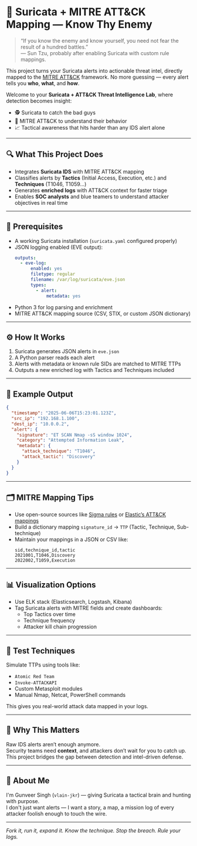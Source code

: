 # 🧠 Suricata + MITRE ATT&CK Mapping — Know Thy Enemy

> “If you know the enemy and know yourself, you need not fear the result of a hundred battles.”  
> — Sun Tzu, probably after enabling Suricata with custom rule mappings.

This project turns your Suricata alerts into actionable threat intel, directly mapped to the [MITRE ATT&CK](https://attack.mitre.org/) framework. No more guessing — every alert tells you **who**, **what**, and **how**.

Welcome to your **Suricata + ATT&CK Threat Intelligence Lab**, where detection becomes insight:  
- 🕵️ Suricata to catch the bad guys  
- 🧩 MITRE ATT&CK to understand their behavior  
- 📈 Tactical awareness that hits harder than any IDS alert alone  

---

## 🔍 What This Project Does

- Integrates **Suricata IDS** with MITRE ATT&CK mapping  
- Classifies alerts by **Tactics** (Initial Access, Execution, etc.) and **Techniques** (T1046, T1059…)  
- Generates **enriched logs** with ATT&CK context for faster triage  
- Enables **SOC analysts** and blue teamers to understand attacker objectives in real time  

---

## 🧰 Prerequisites

- A working Suricata installation (`suricata.yaml` configured properly)  
- JSON logging enabled (EVE output):  
  ```yaml
  outputs:
    - eve-log:
        enabled: yes
        filetype: regular
        filename: /var/log/suricata/eve.json
        types:
          - alert:
              metadata: yes
  ```  
- Python 3 for log parsing and enrichment  
- MITRE ATT&CK mapping source (CSV, STIX, or custom JSON dictionary)

---

## ⚙️ How It Works

1. Suricata generates JSON alerts in `eve.json`  
2. A Python parser reads each alert  
3. Alerts with metadata or known rule SIDs are matched to MITRE TTPs  
4. Outputs a new enriched log with Tactics and Techniques included  

---

## 🧠 Example Output

```json
{
  "timestamp": "2025-06-06T15:23:01.123Z",
  "src_ip": "192.168.1.100",
  "dest_ip": "10.0.0.2",
  "alert": {
    "signature": "ET SCAN Nmap -sS window 1024",
    "category": "Attempted Information Leak",
    "metadata": {
      "attack_technique": "T1046",
      "attack_tactic": "Discovery"
    }
  }
}
```

---

## 🗂️ MITRE Mapping Tips

- Use open-source sources like [Sigma rules](https://github.com/SigmaHQ/sigma) or [Elastic’s ATT&CK mappings](https://github.com/elastic/detection-rules)  
- Build a dictionary mapping `signature_id` → `TTP` (Tactic, Technique, Sub-technique)  
- Maintain your mappings in a JSON or CSV like:  
  ```csv
  sid,technique_id,tactic
  2021001,T1046,Discovery
  2022002,T1059,Execution
  ```

---

## 📊 Visualization Options

- Use ELK stack (Elasticsearch, Logstash, Kibana)  
- Tag Suricata alerts with MITRE fields and create dashboards:  
  - Top Tactics over time  
  - Technique frequency  
  - Attacker kill chain progression  

---

## 🧪 Test Techniques

Simulate TTPs using tools like:  
- `Atomic Red Team`  
- `Invoke-ATTACKAPI`  
- Custom Metasploit modules  
- Manual Nmap, Netcat, PowerShell commands  

This gives you real-world attack data mapped in your logs.

---

## 🚨 Why This Matters

Raw IDS alerts aren’t enough anymore.  
Security teams need **context**, and attackers don’t wait for you to catch up.  
This project bridges the gap between detection and intel-driven defense.

---

## 👤 About Me

I'm Gunveer Singh (`vlain-jkr`) — giving Suricata a tactical brain and hunting with purpose.  
I don't just want alerts — I want a story, a map, a mission log of every attacker foolish enough to touch the wire.

---

*Fork it, run it, expand it. Know the technique. Stop the breach. Rule your logs.*

